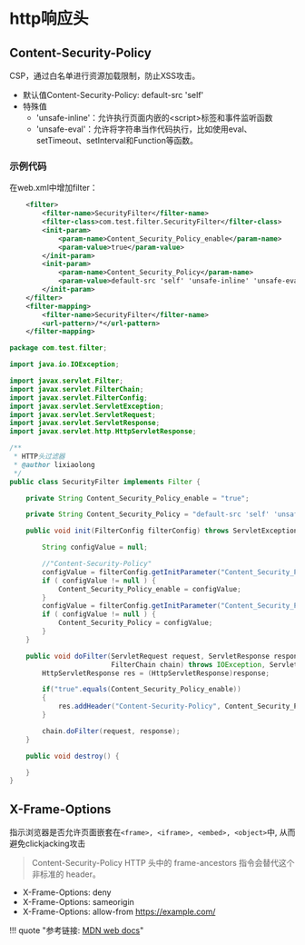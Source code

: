 # http响应头

## Content-Security-Policy

CSP，通过白名单进行资源加载限制，防止XSS攻击。

- 默认值Content-Security-Policy: default-src 'self'
- 特殊值
    - 'unsafe-inline'：允许执行页面内嵌的&lt;script>标签和事件监听函数
    - 'unsafe-eval'：允许将字符串当作代码执行，比如使用eval、setTimeout、setInterval和Function等函数。

### 示例代码

在web.xml中增加filter：

```xml tab="web.xml"
    <filter>
        <filter-name>SecurityFilter</filter-name>
        <filter-class>com.test.filter.SecurityFilter</filter-class>
        <init-param>
            <param-name>Content_Security_Policy_enable</param-name>
            <param-value>true</param-value>
        </init-param>
        <init-param>
            <param-name>Content_Security_Policy</param-name>
            <param-value>default-src 'self' 'unsafe-inline' 'unsafe-eval'</param-value>
        </init-param>
    </filter>
    <filter-mapping>
        <filter-name>SecurityFilter</filter-name>
        <url-pattern>/*</url-pattern>
    </filter-mapping>
```

```java tab="Filter"
package com.test.filter;

import java.io.IOException;

import javax.servlet.Filter;
import javax.servlet.FilterChain;
import javax.servlet.FilterConfig;
import javax.servlet.ServletException;
import javax.servlet.ServletRequest;
import javax.servlet.ServletResponse;
import javax.servlet.http.HttpServletResponse;

/**
 * HTTP头过滤器
 * @author lixiaolong
 */
public class SecurityFilter implements Filter {

    private String Content_Security_Policy_enable = "true";

    private String Content_Security_Policy = "default-src 'self' 'unsafe-inline' 'unsafe-eval'";

    public void init(FilterConfig filterConfig) throws ServletException {

        String configValue = null;

        //"Content-Security-Policy"
        configValue = filterConfig.getInitParameter("Content_Security_Policy_enable");
        if ( configValue != null ) {
            Content_Security_Policy_enable = configValue;
        }
        configValue = filterConfig.getInitParameter("Content_Security_Policy");
        if ( configValue != null ) {
            Content_Security_Policy = configValue;
        }
    }

    public void doFilter(ServletRequest request, ServletResponse response,
                         FilterChain chain) throws IOException, ServletException {
        HttpServletResponse res = (HttpServletResponse)response;

        if("true".equals(Content_Security_Policy_enable))
        {
            res.addHeader("Content-Security-Policy", Content_Security_Policy);
        }

        chain.doFilter(request, response);
    }

    public void destroy() {

    }
}
```


## X-Frame-Options

指示浏览器是否允许页面嵌套在`<frame>, <iframe>, <embed>, <object>`中, 从而避免clickjacking攻击

> Content-Security-Policy HTTP 头中的 frame-ancestors 指令会替代这个非标准的 header。

- X-Frame-Options: deny
- X-Frame-Options: sameorigin
- X-Frame-Options: allow-from https://example.com/


!!! quote "参考链接: [MDN web docs](X-Frame-Options)"
